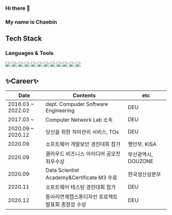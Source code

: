 ### Hi there 👋 
### My name is **Chaebin** 

## Tech Stack
### Languages & Tools
<img src="https://img.shields.io/badge/Python-3766AB?style=flat-square&logo=Python&logoColor=white"/></a> 
<img src="https://img.shields.io/badge/Java-CC0000?style=flat-square&logo=JAVA&logoColor=white"/></a> 
<img src="https://img.shields.io/badge/Kotlin-EE8412?style=flat-square&logo=Kotlin&logoColor=white"/></a>
<img src="https://img.shields.io/badge/C-6295CB?style=flat-square&logo=C&logoColor=white"/></a>
<img src="https://img.shields.io/badge/JavaScript-F7DF1E?style=flat-square&logo=JavaScript&logoColor=white"/></a>
<img src="https://img.shields.io/badge/HTML5-E44C26?style=flat-square&logo=html5&logoColor=white"/></a>
<img src="https://img.shields.io/badge/CSS3-1573B6?style=flat-square&logo=css3&logoColor=white"/></a>
<img src="https://img.shields.io/badge/React-59D8FB?style=flat-square&logo=React&logoColor=white"/></a>
<img src="https://img.shields.io/badge/Android-A4C639?style=flat-square&logo=Android&logoColor=white"/></a>
<img src="https://img.shields.io/badge/ROS-3C4D69?style=flat-square&logo=ROS&logoColor=white"/></a>
<img src="https://img.shields.io/badge/MySQL-005E86?style=flat-square&logo=MySQL&logoColor=white"/></a>
<img src="https://img.shields.io/badge/Git-E84E31?style=flat-square&logo=Git&logoColor=white"/></a>




## ✨Career✨
| Date | Contents | etc |
| ---  | --- | --- |
| 2016.03 ~ 2022.02 | dept. Compuder Software Engineering | DEU |
| 2017.03 ~ | Computer Network Lab 소속 | DEU |
| 2020.09 ~ 2020.12 | 당신을 위한 치아관리 서비스, TOs | DEU |
| 2020.09 | 소프트웨어 개발보안 경진대회 참가 | 행안부, KISA |
| 2020.09 | 클라우드 비즈니스 아이디어 공모전 최우수상 | 부산광역시, DOUZONE |
| 2020.09 | Data Scientist Academy&Certificate M3 수료 | 한국생산성본부 |
| 2020.11 | 소프트웨어 테스팅 경진대회 참가 | DEU |
| 2020.12 | 동아리연계캡스톤디자인 프로젝트 발표회 총장상 수상 | DEU |
